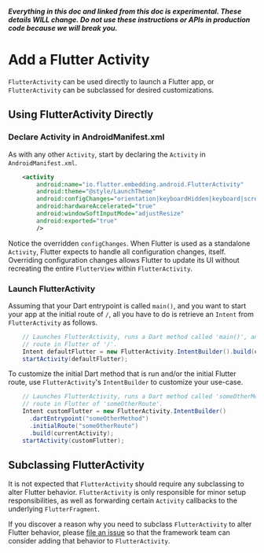 _**Everything in this doc and linked from this doc is experimental. These details WILL change. Do not use these instructions or APIs in production code because we will break you.**_

# Add a Flutter Activity

`FlutterActivity` can be used directly to launch a Flutter app, or `FlutterActivity` can be subclassed for desired customizations.

## Using FlutterActivity Directly

### Declare Activity in AndroidManifest.xml

As with any other `Activity`, start by declaring the `Activity` in `AndroidManifest.xml`.

```xml
    <activity
        android:name="io.flutter.embedding.android.FlutterActivity"
        android:theme="@style/LaunchTheme"
        android:configChanges="orientation|keyboardHidden|keyboard|screenSize|locale|layoutDirection|fontScale|screenLayout|density"
        android:hardwareAccelerated="true"
        android:windowSoftInputMode="adjustResize"
        android:exported="true"
        />
```

Notice the overridden `configChanges`. When Flutter is used as a standalone `Activity`, Flutter expects to handle all configuration changes, itself. Overriding configuration changes allows Flutter to update its UI without recreating the entire `FlutterView` within `FlutterActivity`.

### Launch FlutterActivity

Assuming that your Dart entrypoint is called `main()`, and you want to start your app at the initial route of `/`, all you have to do is retrieve an `Intent` from `FlutterActivity` as follows.

```java
    // Launches FlutterActivity, runs a Dart method called 'main()', and displays an initial
    // route in Flutter of '/'.
    Intent defaultFlutter = new FlutterActivity.IntentBuilder().build(currentActivity);
    startActivity(defaultFlutter);
```

To customize the initial Dart method that is run and/or the initial Flutter route, use `FlutterActivity`'s `IntentBuilder` to customize your use-case.

```java
    // Launches FlutterActivity, runs a Dart method called 'someOtherMethod()', and displays an initial
    // route in Flutter of 'someOtherRoute'.
    Intent customFlutter = new FlutterActivity.IntentBuilder()
      .dartEntrypoint("someOtherMethod")
      .initialRoute("someOtherRoute")
      .build(currentActivity);
    startActivity(customFlutter);
```

## Subclassing FlutterActivity

It is not expected that `FlutterActivity` should require any subclassing to alter Flutter behavior. `FlutterActivity` is only responsible for minor setup responsibilities, as well as forwarding certain `Activity` callbacks to the underlying `FlutterFragment`.

If you discover a reason why you need to subclass `FlutterActivity` to alter Flutter behavior, please [file an issue](https://github.com/flutter/flutter/issues/new) so that the framework team can consider adding that behavior to `FlutterActivity`.